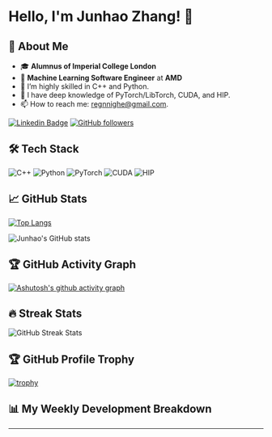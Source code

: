 # Hello, I'm Junhao Zhang! 👋

## 🚀 About Me
- 🎓 **Alumnus of Imperial College London**  
- 💼 **Machine Learning Software Engineer** at **AMD**  
- 🌱 I’m highly skilled in C++ and Python.
- 🔭 I have deep knowledge of PyTorch/LibTorch, CUDA, and HIP.
- 📫 How to reach me: regnnighe@gmail.com.

[![Linkedin Badge](https://img.shields.io/badge/-Junhao-blue?style=flat-square&logo=Linkedin&logoColor=white&link=https://www.linkedin.com/in/junhao-zh/)](https://www.linkedin.com/in/junhao-zh/)
[![GitHub followers](https://img.shields.io/github/followers/regnnighe?label=Follow&style=social)](https://github.com/regnnighe)

## 🛠 Tech Stack

![C++](https://img.shields.io/badge/-C++-00599C?style=flat-square&logo=c%2B%2B)
![Python](https://img.shields.io/badge/-Python-3776AB?style=flat-square&logo=python)
![PyTorch](https://img.shields.io/badge/-PyTorch-EE4C2C?style=flat-square&logo=pytorch)
![CUDA](https://img.shields.io/badge/-CUDA-76B900?style=flat-square&logo=nvidia)
![HIP](https://img.shields.io/badge/-HIP-0071C5?style=flat-square&logo=amd)

## 📈 GitHub Stats

[![Top Langs](https://github-readme-stats.vercel.app/api/top-langs/?username=regnnighe&layout=compact)](https://github.com/anuraghazra/github-readme-stats)

![Junhao's GitHub stats](https://github-readme-stats.vercel.app/api?username=regnnighe&show_icons=true&theme=tokyonight&count_private=true)

## 🏆 GitHub Activity Graph

[![Ashutosh's github activity graph](https://github-readme-activity-graph.vercel.app/graph?username=regnnighe&theme=react)](https://github.com/regnnighe/github-readme-activity-graph)

## 🔥 Streak Stats

![GitHub Streak Stats](https://github-readme-streak-stats.herokuapp.com/?user=regnnighe&theme=radical)

## 🏆 GitHub Profile Trophy

[![trophy](https://github-profile-trophy.vercel.app/?username=regnnighe&theme=onedark)](https://github.com/ryo-ma/github-profile-trophy)


## 📊 My Weekly Development Breakdown

<!--START_SECTION:waka-->
<!--END_SECTION:waka-->

---
